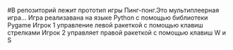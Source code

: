 #В репозиторий лежит прототип игры Пинг-понг.Это мультиплеерная игра...
Игра реализавана на языке Python с помощью библиотеки Pygame 
Игрок 1 управление левой ракеткой с помощью клавиш стрелками Игрок 2 управляет правой ракеткой с помощью клавиш W и S
